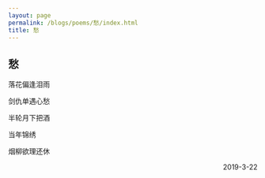 ```yaml
---
layout: page
permalink: /blogs/poems/愁/index.html
title: 愁
---
```


## 愁

落花偏逢泪雨

剑仇单遇心愁

半轮月下把酒

当年锦绣

烟柳欲理还休

<p align="right">2019-3-22</p>
